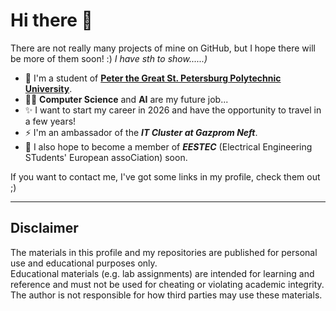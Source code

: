 # Hi there 👋

There are not really many projects of mine on GitHub, but I hope there will be more of them soon! :) *I have sth to show......)*

- 🔭 I'm a student of **[Peter the Great St. Petersburg Polytechnic University](https://www.spbstu.ru/)**.
- 👨‍💻 **Computer Science** and **AI** are my future job...
- ✨ I want to start my career in 2026 and have the opportunity to travel in a few years!
- ⚡ I'm an ambassador of the _**IT Cluster at Gazprom Neft**_.
- 💬 I also hope to become a member of _**EESTEC**_ (Electrical Engineering STudents' European assoCiation) soon.

If you want to contact me, I've got some links in my profile, check them out ;)

___
## Disclaimer
The materials in this profile and my repositories are published for personal use and educational purposes only.  
Educational materials (e.g. lab assignments) are intended for learning and reference and must not be used for cheating or violating academic integrity.  
The author is not responsible for how third parties may use these materials.

<!--
## Educational materials
If you came here for educational materials, here are some links you might like:
### MCS (МКН)
- 1 sem C labs: https://github.com/Lurtced/mcs-sem1-aap-labs
- 2 sem C labs: https://github.com/Lurtced/mcs-sem2-paa-labs
- 2 sem C coursework (tictactoe): https://github.com/Lurtced/mcs-sem2-coursework
- 3 sem C++ labs: https://github.com/Lurtced/mcs-sem3-oop-labs
- 3 sem discrete math labs: https://github.com/Lurtced/mcs-sem3-dismath-labs
-->




<!--
**Lurtced/Lurtced** is a ✨ _special_ ✨ repository because its `README.md` (this file) appears on your GitHub profile.

Here are some ideas to get you started:

- 🔭 I’m currently working on ...
- 🌱 I’m currently learning ...
- 👯 I’m looking to collaborate on ...
- 🤔 I’m looking for help with ...
- 💬 Ask me about ...
- 📫 How to reach me: ...
- 😄 Pronouns: ...
- ⚡ Fun fact: ...
-->
